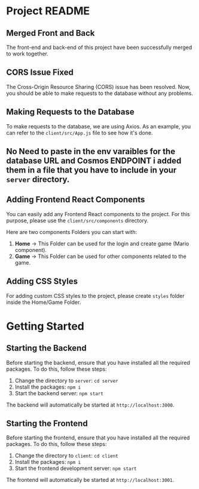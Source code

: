 # Project README

## Merged Front and Back

The front-end and back-end of this project have been successfully merged to work together.

## CORS Issue Fixed

The Cross-Origin Resource Sharing (CORS) issue has been resolved. Now, you should be able to make requests to the database without any problems.

## Making Requests to the Database

To make requests to the database, we are using Axios. As an example, you can refer to the `client/src/App.js` file to see how it's done.

## No Need to paste in the env varaibles for the database URL and Cosmos ENDPOINT i added them in a file that you have to include in your `server` directory.

## Adding Frontend React Components

You can easily add any Frontend React components to the project. For this purpose, please use the `client/src/components` directory.

Here are two components Folders you can start with:

1. **Home** -> This Folder can be used for the login and create game (Mario component).
2. **Game** -> This Folder can be used for other components related to the game.

## Adding CSS Styles

For adding custom CSS styles to the project, please create `styles` folder inside the Home/Game Folder.

# Getting Started

## Starting the Backend

Before starting the backend, ensure that you have installed all the required packages. To do this, follow these steps:

1. Change the directory to `server`: `cd server`
2. Install the packages: `npm i`
3. Start the backend server: `npm start`

The backend will automatically be started at `http://localhost:3000`.

## Starting the Frontend

Before starting the frontend, ensure that you have installed all the required packages. To do this, follow these steps:

1. Change the directory to `client`: `cd client`
2. Install the packages: `npm i`
3. Start the frontend development server: `npm start`

The frontend will automatically be started at `http://localhost:3001`.
